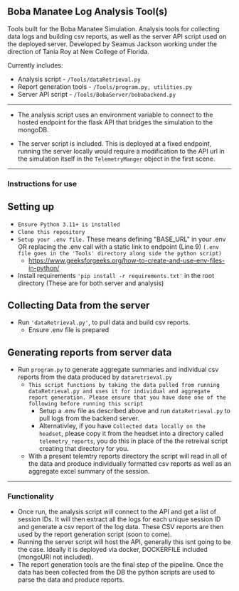 ## Boba Manatee Log Analysis Tool(s) 
Tools built for the Boba Manatee Simulation. Analysis tools for collecting data logs and building csv reports, as well as the server API script used on the deployed server. Developed by Seamus Jackson working under the direction of Tania Roy at New College of Florida. 

Currently includes:
- Analysis script - `/Tools/dataRetrieval.py`
- Report generation tools - `/Tools/program.py, utilities.py`
- Server API script - `/Tools/BobaServer/bobabackend.py`
----

- The analysis script uses an environment variable to connect to the hosted endpoint for the flask API that bridges the simulation to the mongoDB.

- The server script is included. This is deployed at a fixed endpoint, running the server locally would require a modification to the API url in the simulation itself in the `TelemetryManger` object in the first scene. 

----

### Instructions for use 

## Setting up

- `Ensure Python 3.11+ is installed`
- `Clone this repository`
- `Setup your .env file.` These means defining "BASE_URL" in your .env OR replacing the .env call with a static link to endpoint (Line 9)
  `(.env file goes in the 'Tools' directory along side the python script)`
    - https://www.geeksforgeeks.org/how-to-create-and-use-env-files-in-python/
- Install requirements `'pip install -r requirements.txt'` in the root directory (These are for both server and analysis)

## Collecting Data from the server 
- Run `'dataRetrieval.py'`, to pull data and build csv reports.
  - Ensure .env file is prepared
 
## Generating reports from server data 
- Run `program.py` to generate aggregate summaries and individual csv reports from the data produced by `dataretrieval.py`
  - `This script functions by taking the data pulled from running dataRetrieval.py and uses it for individual and aggregate report generation. Please ensure that you have done one of the following before running this script`
    - Setup a .env file as described above and run `dataRetrieval.py` to pull logs from the backend server.
    - Alternativley, if you have `Collected data locally on the headset`, please copy it from the headset into a directory called `telemetry_reports`, you do this in place of the the retreival script creating that directory for you.
  - With a present telemtry reports directory the script will read in all of the data and produce individually formatted csv reports as well as an aggregate excel summary of the session.   

----

### Functionality 
- Once run, the analysis script will connect to the API and get a list of session IDs. It will then extract all the logs for each unique session ID and generate a csv report of the log data. These CSV reports are then used by the report generation script (soon to come).
- Running the server script will host the API, generally this isnt going to be the case. Ideally it is deployed via docker, DOCKERFILE included (mongoURI not included).
- The report generation tools are the final step of the pipeline. Once the data has been collected from the DB the python scripts are used to parse the data and produce reports. 

